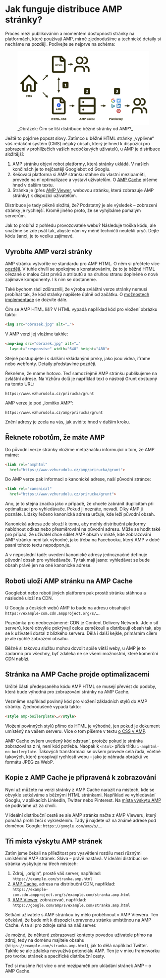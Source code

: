 # Jak funguje distribuce AMP stránky?

Proces mezi publikováním a momentem dostupnosti stránky na platformách, které používají AMP, mírně zjednodušíme a technické detaily si necháme na později. Podívejte se nejprve na schéma:

<figure>
<img src="../dist/images/original/vdamp/amp-fungovani.png" alt="">
<figcaption markdown="1">
_Obrázek: Čím se liší distribuce běžné stránky od AMP?_
</figcaption>
</figure>

Ještě to pojďme popsat slovy. Zatímco u běžné HTML stránky „vyplivne“ váš redakční systém (CMS) nějaký obsah, který je hned k dispozici pro zobrazení v prohlížečích vašich nedočkavých uživatelů, u AMP je distribuce složitější:

1. AMP stránku objeví robot platformy, která stránky ukládá. V našich končinách je to nejčastěji Googlebot od Googlu.
2. Kešovací platforma si AMP stránku stáhne do vlastní mezipaměti, provede na ní optimalizace a vystaví uživatelům. O [AMP Cache](amp-cache.md) píšeme hned v dalším textu.
3. Stránka je (přes [AMP Viewer](amp-viewer.md), webovou stránku, která zobrazuje AMP stránky) k dispozici uživatelům.

Distribuce je tady pěkně složitá, že? Podstatný je ale výsledek – zobrazení stránky je rychlejší. Kromě jiného proto, že se vyhýbáme pomalým serverům.

Jak to probíhá z pohledu provozovatele webu? Následuje troška kódu, ale snažíme se zde psát tak, abyste nám vy méně techničtí neutekli pryč. Dejte kódu šanci, je to vcelku zajímavé.

## Vyrobíte AMP verzi stránky

AMP stránku vytvoříte ve standardu pro AMP HTML. O něm si přečtete více [později](amp-html.md). V tuhle chvíli se spokojme s konstatováním, že to je běžné HTML ořezané o malou část prvků a atributů a na druhou stranu doplněné o nové zajímavé komponenty. I k nim se dostaneme.

Také bychom rádi zdůraznili, že výroba zvláštní verze stránky nemusí probíhat tak, že kód stránky napíšete úplně od začátku. O [možnostech implementace](3-uvod.md) se dozvíte dále.

Čím se AMP HTML liší? V HTML vypadá například kód pro vložení obrázku takto:

```html
<img src="obrazek.jpg" alt="…">
```

V AMP verzi jej vložíme takhle:

```html
<amp-img src="obrazek.jpg" alt="…"
  layout="responsive" width="640" height="480">
```

Stejně postupujete i s dalšími vkládanými prvky, jako jsou videa, iframe nebo webfonty. Detaily představíme později.

Řekněme, že máme hotovo. Teď samozřejmě AMP stránku publikujeme na zvláštní adrese. Na Vzhůru dolů je například text o nástroji Grunt dostupný na tomto URL:

```url
https://www.vzhurudolu.cz/prirucka/grunt
```

AMP verze je pod „lomítko AMP“:

```url
https://www.vzhurudolu.cz/amp/prirucka/grunt
```

Znění adresy je zcela na vás, jak uvidíte hned v dalším kroku.

## Řeknete robotům, že máte AMP

Do původní verze stránky vložíme metaznačku informující o tom, že AMP máme:

```html
<link rel="amphtml"
  href="https://www.vzhurudolu.cz/amp/prirucka/grunt">
```

Do AMP verze pak informaci o kanonické adrese, naší původní stránce:

```html
<link rel="canonical"
  href="https://www.vzhurudolu.cz/prirucka/grunt">
```

Ano, je to stejná značka jako v případě, že chcete zabránit duplicitám při optimalizaci pro vyhledávače. Pokud ji neznáte, nevadí. Díky AMP ji poznáte. Lidsky řečeno kanonická adresa určuje, kde leží původní obsah.

Kanonická adresa zde slouží k tomu, aby mohly distribuční platformy nabídnout odkaz nebo přesměrování na původní adresu. Může se hodit také pro případ, že uživatel chce sdílet AMP obsah v místě, kde zobrazování AMP stránky není tak výhodné, jako třeba na Facebooku, který AMP v době psaní tohoto textu nepodporuje.

A v neposlední řadě: uvedení kanonické adresy jednoznačně definuje původní obsah pro vyhledávače. Ty tak mají jasno: vyhledávat se bude obsah právě jen na oné kanonické adrese.

## Roboti uloží AMP stránku na AMP Cache

Googlebot nebo roboti jiných platforem pak prostě stránku stáhnou a následně uloží na CDN.

U Googlu a českých webů AMP to bude na adresu obsahující `https://example-com.cdn.ampproject.org/s/…`.

Poznámka pro neobeznámené: CDN je Content Delivery Network. Jde o síť serverů, které obvykle pokrývají celou zeměkouli a distribuují obsah tak, aby se k uživateli dostal z blízkého serveru. Dělá i další kejkle, primárním cílem je ale rychlé zobrazení obsahu.

Běžně si takovou službu mohou dovolit spíše větší weby, u AMP je to zadarmo pro všechny, byť zdaleka ne se všemi možnostmi, které komerční CDN nabízí.

## Stránka na AMP Cache projde optimalizacemi

Určité části předepsaného kódu AMP HTML se musejí převést do podoby, která bude výhodná pro zobrazování stránky na AMP Cache.

Vezměme například povinný kód pro vložení základních stylů do AMP stránky. Zjednodušeně vypadá takto:

```html
<style amp-boilerplate>…</style>
```

Vložení povinných stylů přímo do HTML je výhodné, jen pokud je dokument umístěný na vašem serveru. Více o tom píšeme v textu [o CSS v AMP](amp-css.md).

AMP Cache ovšem uvedený kód odstraní, protože pokud je stránka zobrazována z ní, není kód potřeba. Naopak k `<html>` přidá třídu `i-amphtml-no-boilerplate`. Takových transformací se ovšem provede celá řada, včetně takových, které prospívají rychlosti webu – jako je náhrada obrázků ve formátu JPEG za WebP.

## Kopie z AMP Cache je připravená k zobrazování

Nyní už můžete na verzi stránky z AMP Cache narazit na místech, kde se obvykle setkáváme s běžnými HTML stránkami. Například ve vyhledávání Googlu, v aplikacích LinkedIn, Twitter nebo Pinterest. Na [místa výskytu AMP](amp-platformy.md) se podíváme už za chvíli.

V ideální distribuční cestě se ale AMP stránka načte z AMP Vieweru, který pomáhá prohlížeči s vykreslením. Tady ji najdete už na známé adrese pod doménou Googlu: `https://google.com/amp/s/…`.

## Tři místa výskytu AMP stránek

Zatím jsme čekali na příležitost pro vysvětlení rozdílu mezi různými umístěními AMP stránek. Sláva – právě nastává. V ideální distribuci se stránka vyskytuje na třech místech:

1. Zdroj, „origin“, prostě váš server, například:  
`https://example.com/stranka.amp.html`
2. [AMP Cache](amp-cache.md), adresa na distribuční CDN, například:  
`https://example-com.cdn.ampproject.org/s/example.com/stranka.amp.html`
3. [AMP Viewer](amp-viewer.md), zobrazovač, například:  
`https://google.com/amp/s/example.com/stranka.amp.html`

Setkání uživatele s AMP stránkou by mělo proběhnout v AMP Vieweru. Ten očekává, že bude mít k dispozici upravenou stránku umístěnou na AMP Cache. A ta si pro zdroje sahá na náš server.

Je možné, že některé zobrazovací kontexty povedou uživatele přímo na zdroj, tedy na doménu majitele obsahu (`https://example.com/stranka.amp.html`), jak to dělá například Twitter. Takhle se ale zdaleka nevyužívá potenciálu AMP. Ten je v mixu frameworku pro tvorbu stránek a specifické distribuční cesty.

Teď si musíme říct více o oné mezipaměti pro ukládání stránek AMP – o AMP Cache.
